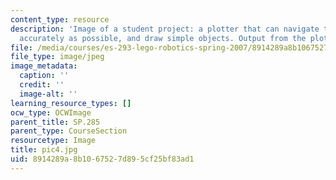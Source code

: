 ```yaml
---
content_type: resource
description: 'Image of a student project: a plotter that can navigate to a point as
  accurately as possible, and draw simple objects. Output from the plotter.'
file: /media/courses/es-293-lego-robotics-spring-2007/8914289a8b1067527d895cf25bf83ad1_pic4.jpg
file_type: image/jpeg
image_metadata:
  caption: ''
  credit: ''
  image-alt: ''
learning_resource_types: []
ocw_type: OCWImage
parent_title: SP.285
parent_type: CourseSection
resourcetype: Image
title: pic4.jpg
uid: 8914289a-8b10-6752-7d89-5cf25bf83ad1
---
```

